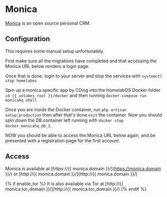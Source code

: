 # Monica

[Monica](https://www.monicahq.com/) is an open source personal CRM.

## Configuration

This requires some manual setup unfortunately.

First make sure all the migrations have completed and that accessing the Monica URL below renders a login page.

Once that is done, login to your server and stop the services with `systemctl stop homelabos`

Spin up a monica specific app by CDing into the HomelabOS Docker folder `cd {{ volumes_root }}/docker` and then running `docker-compose run monicahq shell`

Once you are inside the Docker container, run `php artisan setup:production` then after that's done `exit` the container. Now you should spin down the DB container left running with `docker stop docker_monicahq_db_1`.

NOW you should be able to access the Monica URL below again, and be presented with a registration page for the first account.

## Access

Monica is available at [https://{{ monica.domain }}/](https://monica.domain }}/) or [http://{{ monica.domain }}/](http://{{ monica.domain }}/)

{% if enable_tor %}
It is also available via Tor at [http://{{ monica.tor_domain }}/](http://{{ monica.tor_domain }}/)
{% endif %}
